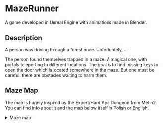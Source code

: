 # MazeRunner

A game developed in Unreal Engine with animations made in Blender.

## Description
A person was driving through a forest once. Unfortuntely, ...

The person found themselves trapped in a maze. A magical one, with portals teleporting to different locations. The goal is to find missing keys to open the door which is located somewhere in the maze. But one must be careful: there are obstacles waiting to harm them.

## Maze Map
The map is hugely inspired by the Expert/Hard Ape Dungeon from Metin2. You can find info about it and the map below itself in [Polish](https://pl-wiki.metin2.gameforge.com/index.php/Sangsun_Dong) or [English](https://en-wiki.metin2.gameforge.com/index.php/Sangsun_Dong).
<details>
    <summary>Maze map</summary>
    <img src="https://pl-wiki.metin2.gameforge.com/images/b/bc/Sangsun_Dong_%28kombinacje%29.png" alt="Sangsun Dong">
</details>
